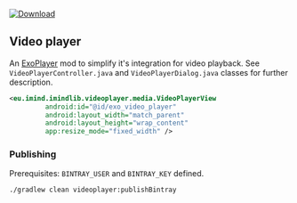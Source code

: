 [ ![Download](https://api.bintray.com/packages/imindeu/imindlib/videoplayer/images/download.svg) ](https://bintray.com/imindeu/imindlib/videoplayer/_latestVersion)

## Video player

An [ExoPlayer](https://github.com/google/ExoPlayer) mod to simplify it's integration for video playback. See `VideoPlayerController.java` and `VideoPlayerDialog.java` classes for further description.

```xml
<eu.imind.imindlib.videoplayer.media.VideoPlayerView
         android:id="@id/exo_video_player"
         android:layout_width="match_parent"
         android:layout_height="wrap_content"
         app:resize_mode="fixed_width" />
```


### Publishing

Prerequisites: `BINTRAY_USER` and `BINTRAY_KEY` defined.

```
./gradlew clean videoplayer:publishBintray
```
